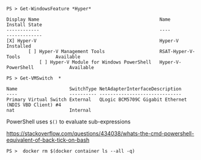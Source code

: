 

```
PS > Get-WindowsFeature *Hyper*

Display Name                                            Name                       Install State
------------                                            ----                       -------------
[X] Hyper-V                                             Hyper-V                        Installed
        [ ] Hyper-V Management Tools                    RSAT-Hyper-V-Tools             Available
            [ ] Hyper-V Module for Windows PowerShell   Hyper-V-PowerShell             Available
```


```
PS > Get-VMSwitch  *

Name                   SwitchType NetAdapterInterfaceDescription
----                   ---------- ------------------------------
Primary Virtual Switch External   QLogic BCM5709C Gigabit Ethernet (NDIS VBD Client) #4
nat                    Internal
```


PowerShell uses `$()` to evaluate sub-expressions

https://stackoverflow.com/questions/434038/whats-the-cmd-powershell-equivalent-of-back-tick-on-bash

```
PS >  docker rm $(docker container ls --all -q)
```

